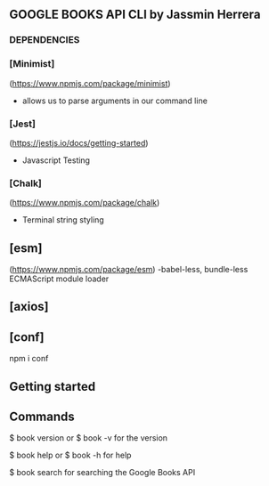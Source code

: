 ## GOOGLE BOOKS API CLI by Jassmin Herrera

### DEPENDENCIES

### [Minimist]
 (https://www.npmjs.com/package/minimist)

- allows us to parse arguments in our command line

### [Jest]
  (https://jestjs.io/docs/getting-started)
 - Javascript Testing 

### [Chalk]
(https://www.npmjs.com/package/chalk)
- Terminal string styling

## [esm]
(https://www.npmjs.com/package/esm)
-babel-less, bundle-less ECMAScript module loader

## [axios]

## [conf]
npm i conf

## Getting started

## Commands
 $ book version or $ book -v for the version
 
 $ book help or $ book -h for help
 
 $ book search for searching the Google Books API
 







